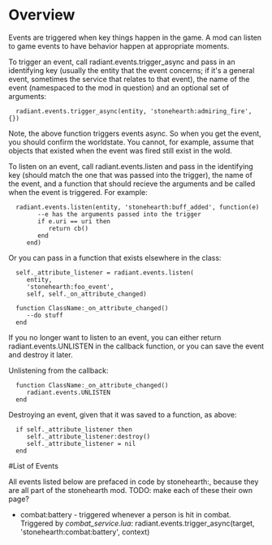 # Overview

Events are triggered when key things happen in the game. A mod can listen to game events to have behavior happen at appropriate moments. 

To trigger an event, call radiant.events.trigger_async and pass in an identifying key (usually the entity that the event concerns; if it's a general event, sometimes the service that relates to that event), the name of the event (namespaced to the mod in question) and an optional set of arguments: 

      radiant.events.trigger_async(entity, 'stonehearth:admiring_fire', {})

Note, the above function triggers events async. So when you get the event, you should confirm the worldstate. You cannot, for example, assume that objects that existed when the event was fired still exist in the wold. 

To listen on an event, call radiant.events.listen and pass in the identifying key (should match the one that was passed into the trigger), the name of the event, and a function that should recieve the arguments and be called when the event is triggered. For example: 

      radiant.events.listen(entity, 'stonehearth:buff_added', function(e)
            --e has the arguments passed into the trigger
            if e.uri == uri then
               return cb()
            end
         end)

Or you can pass in a function that exists elsewhere in the class: 

      self._attribute_listener = radiant.events.listen(
         entity,
         'stonehearth:foo_event',
         self, self._on_attribute_changed)

      function ClassName:_on_attribute_changed()
         --do stuff
      end


If you no longer want to listen to an event, you can either return radiant.events.UNLISTEN in the callback function, or you can save the event and destroy it later. 

Unlistening from the callback: 

      function ClassName:_on_attribute_changed()
         radiant.events.UNLISTEN
      end

Destroying an event, given that it was saved to a function, as above: 

      if self._attribute_listener then
         self._attribute_listener:destroy()
         self._attribute_listener = nil
      end

#List of Events

All events listed below are prefaced in code by stonehearth:, because they are all part of the stonehearth mod. TODO: make each of these their own page?

- combat:battery - triggered whenever a person is hit in combat. Triggered by _combat\_service.lua_: radiant.events.trigger_async(target, 'stonehearth:combat:battery', context)
